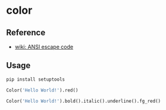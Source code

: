 # color

## Reference

- [wiki: ANSI escape code](https://en.wikipedia.org/wiki/ANSI_escape_code#Colors)

## Usage

```sh
pip install setuptools
```

```python
Color('Hello World!').red()

Color('Hello World!').bold().italic().underline().fg_red()
```